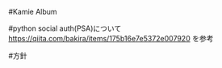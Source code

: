 #Kamie Album


#python social auth(PSA)について
https://qiita.com/bakira/items/175b16e7e5372e007920
を参考

#方針


